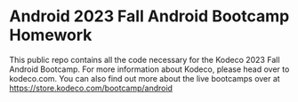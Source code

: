 # Android 2023 Fall Android Bootcamp Homework

This public repo contains all the code necessary for the Kodeco 2023 Fall Android Bootcamp. For more information about Kodeco, please head over to kodeco.com. You can also find out more about the live bootcamps over at https://store.kodeco.com/bootcamp/android


